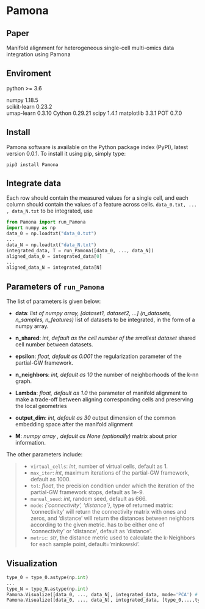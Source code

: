 # Pamona

## Paper
Manifold alignment for  heterogeneous single-cell multi-omics data integration using Pamona
## Enviroment

python >= 3.6

numpy 1.18.5  
scikit-learn 0.23.2  
umap-learn 0.3.10
Cython 0.29.21
scipy 1.4.1
matplotlib 3.3.1
POT 0.7.0

## Install
Pamona software is available on the Python package index (PyPI), latest version 0.0.1. To install it using pip, simply type:
```
pip3 install Pamona
```

## Integrate data
Each row should contain the measured values for a single cell, and each column should contain the values of a feature across cells. 
```data_0.txt, ... , data_N.txt``` to be integrated, use

```python
from Pamona import run_Pamona
import numpy as np
data_0 = np.loadtxt("data_0.txt")
...
data_N = np.loadtxt("data_N.txt")
integrated_data, T = run_Pamona([data_0, ..., data_N])
aligned_data_0 = integrated_data[0]
...
aligned_data_N = integrated_data[N]
```

## Parameters of ```run_Pamona```

The list of parameters is given below:
+ **data**:  *list of numpy array, [dataset1, dataset2, ...] (n_datasets, n_samples, n_features)*
list of datasets to be integrated, in the form of a numpy array.

+ **n_shared**: *int, default as the cell number of the smallest dataset*
shared cell number between datasets.

+ **epsilon**: *float, default as 0.001*
the regularization parameter of the partial-GW framework.

+ **n_neighbors**: *int, default as 10*
the number of neighborhoods  of the k-nn graph.

+ **Lambda**: *float, default as 1.0*
the parameter of manifold alignment to make a trade-off between aligning corresponding cells and preserving the local geometries

+ **output_dim**: *int, default as 30*
output dimension of the common embedding space after the manifold alignment

+ **M**: *numpy array , default as None (optionally)*
matrix about prior  information.

The other parameters include:

> + ```virtual_cells```: *int*, number of virtual cells, default as 1.
> + ```max_iter```: *int*, maximum iterations of the partial-GW framework, default as 1000.
> + ```tol```:  *float*, the precision condition under which the iteration of the partial-GW framework stops, default as 1e-9.
> + ```manual_seed```: *int*, random seed, default as 666.
> + ```mode```: *{‘connectivity’, ‘distance’}*, type of returned matrix: ‘connectivity’ will return the connectivity matrix with ones and zeros, and ‘distance’ will return the distances between neighbors according to the given metric. has to be either one of 'connectivity' or 'distance', default as 'distance'.
> + ```metric```: *str*, the distance metric used to calculate the k-Neighbors for each sample point, default=’minkowski’.

## Visualization
```python
type_0 = type_0.astype(np.int)
...
type_N = type_N.astype(np.int)
Pamona.Visualize([data_0, ..., data_N], integrated_data, mode='PCA') # without datatype
Pamona.Visualize([data_0, ..., data_N], integrated_data, [type_0,...,type_N], mode='PCA) # with datatype
```

